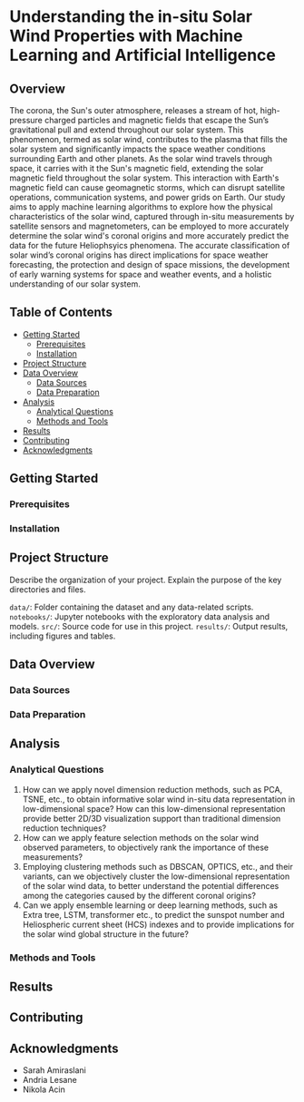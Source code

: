 # Understanding the in-situ Solar Wind Properties with Machine Learning and Artificial Intelligence

## Overview
The corona, the Sun's outer atmosphere, releases a stream of hot, high-pressure charged particles and magnetic fields that escape the Sun’s gravitational pull and extend throughout our solar system. This phenomenon, termed as solar wind, contributes to the plasma that fills the solar system and significantly impacts the space weather conditions surrounding Earth and other planets. As the solar wind travels through space, it carries with it the Sun's magnetic field, extending the solar magnetic field throughout the solar system. This interaction with Earth's magnetic field can cause geomagnetic storms, which can disrupt satellite operations, communication systems, and power grids on Earth. Our study aims to apply machine learning algorithms to explore how the physical characteristics of the solar wind, captured through in-situ measurements by satellite sensors and magnetometers, can be employed to more accurately determine the solar wind's coronal origins and more accurately predict the data for the future Heliophsyics phenomena. The accurate classification of solar wind’s coronal origins has direct implications for space weather forecasting, the protection and design of space missions, the development of early warning systems for space and weather events, and a holistic understanding of our solar system. 

## Table of Contents

- [Getting Started](#getting-started)
  - [Prerequisites](#prerequisites)
  - [Installation](#installation)
- [Project Structure](#project-structure)
- [Data Overview](#data-overview)
  - [Data Sources](#data-sources)
  - [Data Preparation](#data-preparation)
- [Analysis](#analysis)
  - [Analytical Questions](#analytical-questions)
  - [Methods and Tools](#methods-and-tools)
- [Results](#results)
- [Contributing](#contributing)
- [Acknowledgments](#acknowledgments)

## Getting Started

### Prerequisites

### Installation

## Project Structure

Describe the organization of your project. Explain the purpose of the key directories and files.

`data/`: Folder containing the dataset and any data-related scripts.
`notebooks/`: Jupyter notebooks with the exploratory data analysis and models.
`src/`: Source code for use in this project.
`results/`: Output results, including figures and tables.

## Data Overview
### Data Sources
### Data Preparation

## Analysis

### Analytical Questions
1. How can we apply novel dimension reduction methods, such as PCA, TSNE, etc., to obtain informative solar wind in-situ data representation in low-dimensional space? How can this low-dimensional representation provide better 2D/3D visualization support than traditional dimension reduction techniques?
2. How can we apply feature selection methods on the solar wind observed parameters, to objectively rank the importance of these measurements?
3. Employing clustering methods such as DBSCAN, OPTICS, etc., and their variants, can we objectively cluster the low-dimensional representation of the solar wind data, to better understand the potential differences among the categories caused by the different coronal origins?
4. Can we apply ensemble learning or deep learning methods, such as Extra tree, LSTM, transformer etc., to predict the sunspot number and Heliospheric current sheet (HCS) indexes and to provide implications for the solar wind global structure in the future?


### Methods and Tools


## Results
## Contributing
## Acknowledgments
- Sarah Amiraslani
- Andria Lesane
- Nikola Acin



